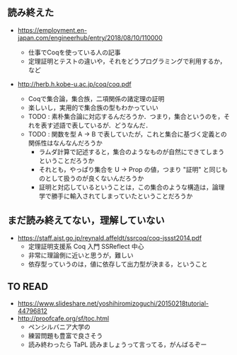 
## 読み終えた

- https://employment.en-japan.com/engineerhub/entry/2018/08/10/110000
  - 仕事でCoqを使っている人の記事
  - 定理証明とテストの違いや，それをどうプログラミングで利用するか，など

- http://herb.h.kobe-u.ac.jp/coq/coq.pdf
  - Coqで集合論，集合族，二項関係の諸定理の証明
  - 楽しいし，実用的で集合族の型もわかっていい
  - TODO : 素朴集合論に対応するんだろうか．つまり，集合というのを，それを表す述語で表しているが．どうなんだ．
  - TODO : 関数を型 A -> B で表していたが，これと集合に基づく定義との関係性はなんなんだろうか
    - ラムダ計算で記述すると，集合のようなものが自然にできてしまうということだろうか
    - それとも，やっぱり集合を U -> Prop の値，つまり "証明" と同じものとして扱うのが良くないんだろうか
    - 証明と対応しているということは，この集合のような構造は，論理学で勝手に輸入されてしまっていたということだろうか


## まだ読み終えてない，理解していない

- https://staff.aist.go.jp/reynald.affeldt/ssrcoq/coq-jssst2014.pdf
  - 定理証明支援系 Coq 入門 SSReflect 中心
  - 非常に理論側に近いと思うが，難しい
  - 依存型っていうのは，値に依存して出力型が決まる，ということ


## TO READ

- https://www.slideshare.net/yoshihiromizoguchi/20150218tutorial-44796812
- http://proofcafe.org/sf/toc.html
  - ペンシルバニア大学の
  - 練習問題も豊富で良さそう
  - 読み終わったら TaPL 読みましょうって言ってる，がんばるぞー

